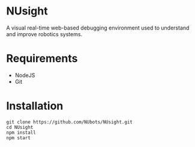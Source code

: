 # NUsight
A visual real-time web-based debugging environment used to understand and improve robotics systems.

# Requirements
- NodeJS
- Git

# Installation

    git clone https://github.com/NUbots/NUsight.git
    cd NUsight
    npm install
    npm start
